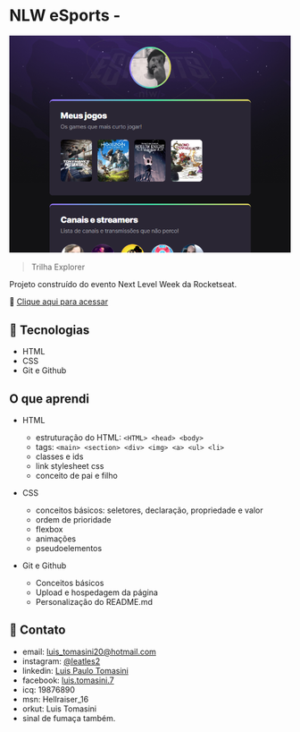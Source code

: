# NLW eSports - 

![preview](./.github/preview.png)

>Trilha Explorer

Projeto construído do evento Next Level Week da Rocketseat.

🔗 [Clique aqui para acessar](https://luistomasini.github.io/nlw-esports-explorer)

## 🚀 Tecnologias

- HTML
- CSS
- Git e Github

## O que aprendi

- HTML
  - estruturação do HTML:  `<HTML> <head> <body>`
  - tags: `<main> <section> <div> <img> <a> <ul> <li>`
  - classes e ids
  - link stylesheet css
  - conceito de pai e filho

- CSS
  - conceitos básicos: seletores, declaração, propriedade e valor
  - ordem de prioridade
  - flexbox
  - animações
  - pseudoelementos

- Git e Github
  - Conceitos básicos
  - Upload e hospedagem da página
  - Personalização do README.md

## 📱 Contato

- email: <a href="mailto:luis_tomasini20@hotmail.com">luis_tomasini20@hotmail.com</a>
- instagram: <a href="https://www.instagram.com/leatles2/">@leatles2</a>
- linkedin: <a href="https://www.linkedin.com/in/luis-paulo-tomasini-503474234/">Luis Paulo Tomasini</a>
- facebook: <a href="https://www.facebook.com/luis.tomasini.7/">luis.tomasini.7</a>
- icq: 19876890
- msn: Hellraiser_16
- orkut: Luis Tomasini
- sinal de fumaça também.
